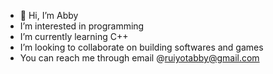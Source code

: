 - 👋 Hi, I’m Abby
- I’m interested in programming
- I’m currently learning C++
- I’m looking to collaborate on building softwares and games
- You can reach me through email @ruiyotabby@gmail.com

<!---
ruiyotabby/ruiyotabby is a ✨ special ✨ repository because its `README.md` (this file) appears on your GitHub profile.
You can click the Preview link to take a look at your changes.
--->
